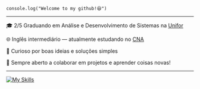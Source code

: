 
<code>console.log("Welcome to my github!😆")</code>
<hr>

<p>🎓 2/5 Graduando em Análise e Desenvolvimento de Sistemas na <a href="https://www.unifor.br/" target="_blank">Unifor</a></p>
<p>🌐 Inglês intermediário — atualmente estudando no <a href="https://www.cna.com.br/" target="_blank">CNA</a></p>
<p>🧩 Curioso por boas ideias e soluções simples</p>
<p>🤝 Sempre aberto a colaborar em projetos e aprender coisas novas!</p>

<hr>

[![My Skills](https://skillicons.dev/icons?i=html,css,javascript,react,tailwindcss,nodejs,mysql,git)](https://skillicons.dev)